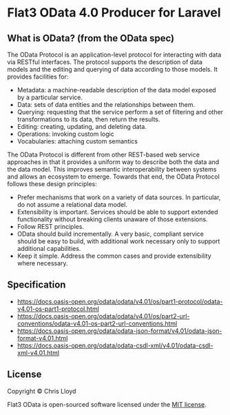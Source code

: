 # Flat3 OData 4.0 Producer for Laravel

## What is OData? (from the OData spec)

The OData Protocol is an application-level protocol for interacting with data via RESTful interfaces. The protocol supports the description of data models and the editing and querying of data according to those models. It provides facilities for:

- Metadata: a machine-readable description of the data model exposed by a particular service.
- Data: sets of data entities and the relationships between them.
- Querying: requesting that the service perform a set of filtering and other transformations to its data, then return the results.
- Editing: creating, updating, and deleting data.
- Operations: invoking custom logic
- Vocabularies: attaching custom semantics

The OData Protocol is different from other REST-based web service approaches in that it provides a uniform way to describe both the data and the data model. This improves semantic interoperability between systems and allows an ecosystem to emerge.
Towards that end, the OData Protocol follows these design principles:
- Prefer mechanisms that work on a variety of data sources. In particular, do not assume a relational data model.
- Extensibility is important. Services should be able to support extended functionality without breaking clients unaware of those extensions.
- Follow REST principles.
- OData should build incrementally. A very basic, compliant service should be easy to build, with additional work necessary only to support additional capabilities.
- Keep it simple. Address the common cases and provide extensibility where necessary.

## Specification

* https://docs.oasis-open.org/odata/odata/v4.01/os/part1-protocol/odata-v4.01-os-part1-protocol.html
* https://docs.oasis-open.org/odata/odata/v4.01/os/part2-url-conventions/odata-v4.01-os-part2-url-conventions.html
* https://docs.oasis-open.org/odata/odata-json-format/v4.01/odata-json-format-v4.01.html
* https://docs.oasis-open.org/odata/odata-csdl-xml/v4.01/odata-csdl-xml-v4.01.html

## License

Copyright © Chris Lloyd

Flat3 OData is open-sourced software licensed under the [MIT license](LICENSE.md).